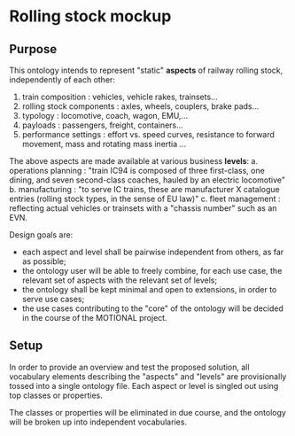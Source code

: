 # Rolling stock mockup
## Purpose
This ontology intends to represent "static" __aspects__ of railway rolling stock, independently of each other:
1. train composition : vehicles, vehicle rakes, trainsets...
2. rolling stock components : axles, wheels, couplers, brake pads...
3. typology : locomotive, coach, wagon, EMU,...
4. payloads : passengers, freight, containers...
5. performance settings : effort vs. speed curves, resistance to forward movement, mass and rotating mass inertia ...

The above aspects are made available at various business __levels__:
a. operations planning : "train IC94 is composed of three first-class, one dining, and seven second-class coaches, hauled by an electric locomotive"
b. manufacturing : "to serve IC trains, these are manufacturer X catalogue entries (rolling stock types, in the sense of EU law)"
c. fleet management : reflecting actual vehicles or trainsets with a "chassis number" such as an EVN.

Design goals are:
* each aspect and level shall be pairwise independent from others, as far as possible;
* the ontology user will be able to freely combine, for each use case, the relevant set of aspects with the relevant set of levels;
* the ontology shall be kept minimal and open to extensions, in order to serve use cases;
* the use cases contributing to the "core" of the ontology will be decided in the course of the MOTIONAL project.

## Setup
In order to provide an overview and test the proposed solution, all vocabulary elements describing the "aspects" and "levels" are provisionally tossed into a single ontology file.
Each aspect or level is singled out using top classes or properties.

The classes or properties will be eliminated in due course, and the ontology will be broken up into independent vocabularies.
